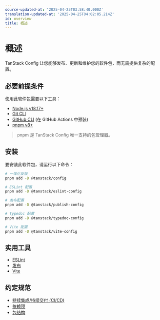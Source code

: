 ```yaml
---
source-updated-at: '2025-04-25T03:58:40.000Z'
translation-updated-at: '2025-04-25T04:02:05.214Z'
id: overview
title: 概述
---
```

# 概述

TanStack Config 让您能够发布、更新和维护您的软件包，而无需提供复杂的配置。

## 必要前提条件

使用此软件包需要以下工具：

- [Node.js v18.17+](https://nodejs.org/en/download/current/)
- [Git CLI](https://git-scm.com/downloads)
- [GitHub CLI](https://cli.github.com/) (在 GitHub Actions 中预装)
- [pnpm v8+](https://pnpm.io/)

> pnpm 是 TanStack Config 唯一支持的包管理器。

## 安装

要安装此软件包，请运行以下命令：

```bash
# 一体化安装
pnpm add -D @tanstack/config

# ESLint 配置
pnpm add -D @tanstack/eslint-config

# 发布配置
pnpm add -D @tanstack/publish-config

# Typedoc 配置
pnpm add -D @tanstack/typedoc-config

# Vite 配置
pnpm add -D @tanstack/vite-config
```

## 实用工具

- [ESLint](./eslint.md)
- [发布](./publish.md)
- [Vite](./vite.md)

## 约定规范

- [持续集成/持续交付 (CI/CD)](./ci-cd.md)
- [依赖项](./dependencies.md)
- [包结构](./package-structure.md)
